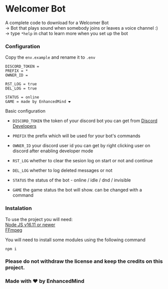 # Welcomer Bot
A complete code to download for a Welcomer Bot  
-> Bot that plays sound when somebody joins or leaves a voice channel :)  
-> type `*help` in chat to learn more when you set up the bot  

### Configuration
Copy the `env.example` and rename it to `.env`
```env
DISCORD_TOKEN = 
PREFIX = *
OWNER_ID = 

RST_LOG = true
DEL_LOG = true

STATUS = online
GAME = made by EnhancedMind ❤️
```
Basic configuration
- `DISCORD_TOKEN` the token of your discord bot you can get from [Discord Developers](https://discord.com/developers/applications)
- `PREFIX` the prefix which will be used for your bot's commands
- `OWNER_ID` your discord user id you can get by right clicking user on discord after enabling developer mode

- `RST_LOG` whether to clear the sesion log on start or not and continue
- `DEL_LOG` whether to log deleted messages or not

- `STATUS` the status of the bot - online / idle / dnd / invisible
- `GAME` the game status the bot will show. can be changed with a command

### Instalation
To use the project you will need:  
[Node JS v16.11 or newer](https://nodejs.org/en/)  
[FFmpeg](https://ffmpeg.org/download.html)  

You will need to install some modules using the following command  
  
`npm i`  
  
  
### Please do not withdraw the license and keep the credits on this project.
### Made with ❤️ by EnhancedMind  
